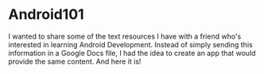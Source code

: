 # Android101
I wanted to share some of the text resources I have with a friend who's interested in learning Android Development. Instead of simply sending this information in a Google Docs file, I had the idea to create an app that would provide the same content. And here it is!
